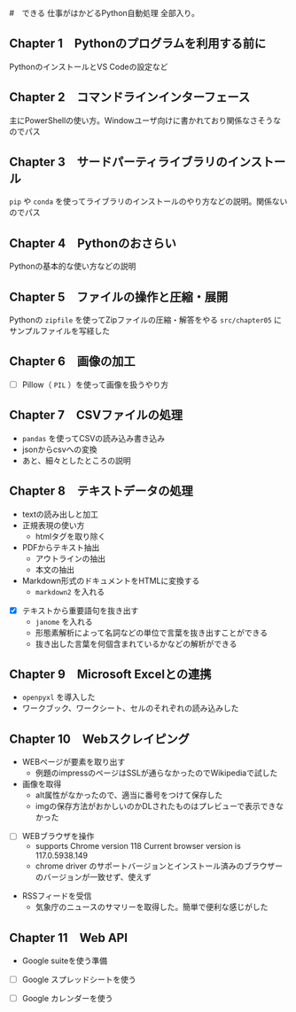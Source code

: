#　できる 仕事がはかどるPython自動処理 全部入り。

## Chapter 1　Pythonのプログラムを利用する前に

PythonのインストールとVS Codeの設定など

## Chapter 2　コマンドラインインターフェース

主にPowerShellの使い方。Windowユーザ向けに書かれており関係なさそうなのでパス

## Chapter 3　サードパーティライブラリのインストール

`pip` や `conda` を使ってライブラリのインストールのやり方などの説明。関係ないのでパス

## Chapter 4　Pythonのおさらい

Pythonの基本的な使い方などの説明

## Chapter 5　ファイルの操作と圧縮・展開

Pythonの `zipfile` を使ってZipファイルの圧縮・解答をやる
`src/chapter05` にサンプルファイルを写経した

## Chapter 6　画像の加工

- [ ] Pillow（ `PIL` ）を使って画像を扱うやり方

## Chapter 7　CSVファイルの処理

<!-- 先にやる -->

- `pandas` を使ってCSVの読み込み書き込み
- jsonからcsvへの変換
- あと、細々としたところの説明


## Chapter 8　テキストデータの処理

- textの読み出しと加工
- 正規表現の使い方
  - htmlタグを取り除く
- PDFからテキスト抽出
  - アウトラインの抽出
  - 本文の抽出
- Markdown形式のドキュメントをHTMLに変換する
  - `markdown2` を入れる
- [x] テキストから重要語句を抜き出す
  - `janome` を入れる
  - 形態素解析によって名詞などの単位で言葉を抜き出すことができる
  - 抜き出した言葉を何個含まれているかなどの解析ができる

## Chapter 9　Microsoft Excelとの連携

- `openpyxl` を導入した
- ワークブック、ワークシート、セルのそれぞれの読み込みした

## Chapter 10　Webスクレイピング

- WEBページが要素を取り出す
  - 例題のimpressのページはSSLが通らなかったのでWikipediaで試した
- 画像を取得
  - alt属性がなかったので、適当に番号をつけて保存した
  - imgの保存方法がおかしいのかDLされたものはプレビューで表示できなかった
- [ ] WEBブラウザを操作
  - supports Chrome version 118 Current browser version is 117.0.5938.149
  - chrome driver のサポートバージョンとインストール済みのブラウザーのバージョンが一致せず、使えず
- RSSフィードを受信
  - 気象庁のニュースのサマリーを取得した。簡単で便利な感じがした

## Chapter 11　Web API

- Google suiteを使う準備
- [ ] Google スプレッドシートを使う
- [ ] Google カレンダーを使う


